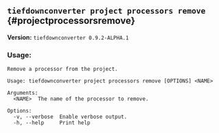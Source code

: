 ## `tiefdownconverter project processors remove` {#projectprocessorsremove}

**Version:** `tiefdownconverter 0.9.2-ALPHA.1`

### Usage:
```
Remove a processor from the project.

Usage: tiefdownconverter project processors remove [OPTIONS] <NAME>

Arguments:
  <NAME>  The name of the processor to remove.

Options:
  -v, --verbose  Enable verbose output.
  -h, --help     Print help
```

